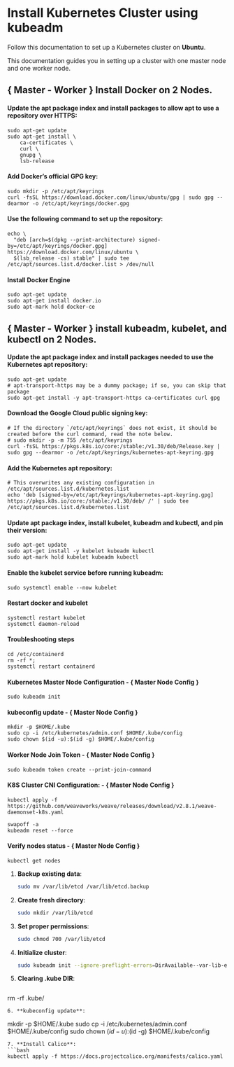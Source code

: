 # Install Kubernetes Cluster using kubeadm
Follow this documentation to set up a Kubernetes cluster on __Ubuntu__.

This documentation guides you in setting up a cluster with one master node and one worker node.

## { Master - Worker } Install Docker on 2 Nodes.

#### Update the apt package index and install packages to allow apt to use a repository over HTTPS:
```
sudo apt-get update
sudo apt-get install \
    ca-certificates \
    curl \
    gnupg \
    lsb-release

```
#### Add Docker’s official GPG key:
```
sudo mkdir -p /etc/apt/keyrings
curl -fsSL https://download.docker.com/linux/ubuntu/gpg | sudo gpg --dearmor -o /etc/apt/keyrings/docker.gpg

```
#### Use the following command to set up the repository:
```
echo \
  "deb [arch=$(dpkg --print-architecture) signed-by=/etc/apt/keyrings/docker.gpg] https://download.docker.com/linux/ubuntu \
  $(lsb_release -cs) stable" | sudo tee /etc/apt/sources.list.d/docker.list > /dev/null

```

#### Install Docker Engine
```
sudo apt-get update
sudo apt-get install docker.io
sudo apt-mark hold docker-ce

```

## { Master - Worker } install kubeadm, kubelet, and kubectl on 2 Nodes.

#### Update the apt package index and install packages needed to use the Kubernetes apt repository:
```
sudo apt-get update
# apt-transport-https may be a dummy package; if so, you can skip that package
sudo apt-get install -y apt-transport-https ca-certificates curl gpg

```
#### Download the Google Cloud public signing key:
```
# If the directory `/etc/apt/keyrings` does not exist, it should be created before the curl command, read the note below.
# sudo mkdir -p -m 755 /etc/apt/keyrings
curl -fsSL https://pkgs.k8s.io/core:/stable:/v1.30/deb/Release.key | sudo gpg --dearmor -o /etc/apt/keyrings/kubernetes-apt-keyring.gpg

```

#### Add the Kubernetes apt repository:
```
# This overwrites any existing configuration in /etc/apt/sources.list.d/kubernetes.list
echo 'deb [signed-by=/etc/apt/keyrings/kubernetes-apt-keyring.gpg] https://pkgs.k8s.io/core:/stable:/v1.30/deb/ /' | sudo tee /etc/apt/sources.list.d/kubernetes.list

```

#### Update apt package index, install kubelet, kubeadm and kubectl, and pin their version:
```
sudo apt-get update
sudo apt-get install -y kubelet kubeadm kubectl
sudo apt-mark hold kubelet kubeadm kubectl

```
#### Enable the kubelet service before running kubeadm:
```
sudo systemctl enable --now kubelet
```

#### Restart docker and kubelet

```
systemctl restart kubelet
systemctl daemon-reload

```

#### Troubleshooting steps

```
cd /etc/containerd
rm -rf *;
systemctl restart containerd

```

#### Kubernetes Master Node Configuration - { Master Node Config }

```
sudo kubeadm init

```

#### kubeconfig update - { Master Node Config }
```
mkdir -p $HOME/.kube
sudo cp -i /etc/kubernetes/admin.conf $HOME/.kube/config
sudo chown $(id -u):$(id -g) $HOME/.kube/config

```
#### Worker Node Join Token - { Master Node Config }
```
sudo kubeadm token create --print-join-command

```

#### K8S Cluster CNI Configuration: - { Master Node Config }
```
kubectl apply -f https://github.com/weaveworks/weave/releases/download/v2.8.1/weave-daemonset-k8s.yaml

```
```
swapoff -a
kubeadm reset --force
```

#### Verify nodes status  - { Master Node Config }
```
kubectl get nodes

```


1. **Backup existing data**:
   ```bash
   sudo mv /var/lib/etcd /var/lib/etcd.backup
   ```

2. **Create fresh directory**:
   ```bash
   sudo mkdir /var/lib/etcd
   ```

3. **Set proper permissions**:
   ```bash
   sudo chmod 700 /var/lib/etcd
   ```

4. **Initialize cluster**:
   ```bash
   sudo kubeadm init --ignore-preflight-errors=DirAvailable--var-lib-etcd
   ```
5. **Clearing .kube DIR**:
   ```bash
  rm -rf .kube/
   ```
6. **kubeconfig update**:
```
mkdir -p $HOME/.kube
sudo cp -i /etc/kubernetes/admin.conf $HOME/.kube/config
sudo chown $(id -u):$(id -g) $HOME/.kube/config

```
7. **Install Calico**:
```bash
kubectl apply -f https://docs.projectcalico.org/manifests/calico.yaml
```